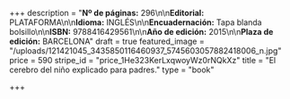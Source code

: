 +++
description = "**Nº de páginas:** 296\n\n**Editorial:** PLATAFORMA\n\n**Idioma:** INGLÉS\n\n**Encuadernación:** Tapa blanda bolsillo\n\n**ISBN:** 9788416429561\n\n**Año de edición:** 2015\n\n**Plaza de edición:** BARCELONA"
draft = true
featured_image = "/uploads/121421045_3435850116460937_5745603057882418006_n.jpg"
price = 590
stripe_id = "price_1He323KerLxqwoyWz0rNQkXz"
title = "El cerebro del niño explicado para padres."
type = "book"

+++
